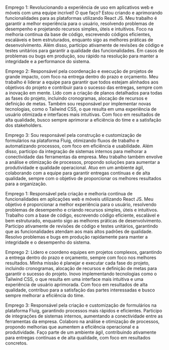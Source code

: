 Emprego 1: Revolucionando a experiência de uso em aplicativos web e móveis com uma equipe incrível!
O que faço? Estou criando e aprimorando funcionalidades para as plataformas utilizando React JS. Meu trabalho é garantir a melhor experiência para o usuário, resolvendo problemas de desempenho e projetando recursos simples, úteis e intuitivos.
Foco na melhoria contínua da base de código, escrevendo códigos eficientes, escaláveis e bem estruturados, enquanto sigo as melhores práticas de desenvolvimento. Além disso, participo ativamente de revisões de código e testes unitários para garantir a qualidade das funcionalidades. Em casos de problemas ou bugs em produção, sou rápido na resolução para manter a integridade e a performance do sistema.

Emprego 2: Responsável pela coordenação e execução de projetos de grande impacto, com foco na entrega dentro do prazo e orçamento.
Meu trabalho é liderar a equipe para garantir que todos estejam alinhados aos objetivos do projeto e contribuir para o sucesso das entregas, sempre com a inovação em mente.
Lido com a criação de planos detalhados para todas as fases do projeto, incluindo cronogramas, alocação de recursos e definição de metas. Também sou responsável por implementar novas tecnologias, como o Tailwind CSS, o que resulta em uma experiência de usuário otimizada e interfaces mais intuitivas. Com foco em resultados de alta qualidade, busco sempre aprimorar a eficiência do time e a satisfação dos stakeholders.

Emprego 3: Sou responsável pela construção e customização de formulários na plataforma Fluig, otimizando fluxos de trabalho e automatizando processos, com foco em eficiência e usabilidade.
Além disso, participo da integração de sistemas internos para melhorar a conectividade das ferramentas da empresa. Meu trabalho também envolve a análise e otimização de processos, propondo soluções para aumentar a produtividade e qualidade operacional.
Atuo em um ambiente ágil, colaborando com a equipe para garantir entregas contínuas e de alta qualidade, sempre com o objetivo de proporcionar os melhores resultados para a organização.



Emprego 1:
Responsável pela criação e melhoria contínua de funcionalidades em aplicações web e móveis utilizando React JS.
Meu objetivo é proporcionar a melhor experiência para o usuário, resolvendo problemas de desempenho e criando recursos simples, úteis e intuitivos.
Trabalho com a base de código, escrevendo código eficiente, escalável e bem estruturado, enquanto sigo as melhores práticas de desenvolvimento.
Participo ativamente de revisões de código e testes unitários, garantindo que as funcionalidades atendam aos mais altos padrões de qualidade.
Resolvo problemas e bugs em produção rapidamente para manter a integridade e o desempenho do sistema.

Emprego 2:
Lidero e coordeno equipes em projetos complexos, garantindo a entrega dentro do prazo e orçamento, sempre com foco nos melhores resultados.
Minha missão é planejar e executar cada fase do projeto, incluindo cronogramas, alocação de recursos e definição de metas para garantir o sucesso do projeto.
Inovo implementando tecnologias como o Tailwind CSS, o que resulta em uma interface mais intuitiva e uma experiência de usuário aprimorada.
Com foco em resultados de alta qualidade, contribuo para a satisfação das partes interessadas e busco sempre melhorar a eficiência do time.

Emprego 3:
Responsável pela criação e customização de formulários na plataforma Fluig, garantindo processos mais rápidos e eficientes.
Participo de integrações de sistemas internos, aumentando a conectividade entre as ferramentas da empresa.
Colaboro na análise e otimização de processos, propondo melhorias que aumentem a eficiência operacional e a produtividade.
Faço parte de um ambiente ágil, contribuindo ativamente para entregas contínuas e de alta qualidade, com foco em resultados concretos.


